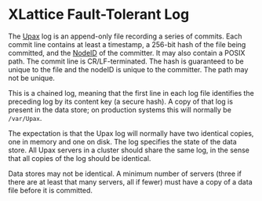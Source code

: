 <h1 class="appTop">XLattice Fault-Tolerant Log</h1>

The
[Upax](https://jddixon.github.io/xlattice/upax.html)
log is an append-only file recording a series of commits.
Each commit line contains at least a timestamp, a 256-bit hash of
the file being committed, and the
[NodeID](https://jddixon.github.io/xlattice/nodeID.html)
of the committer.  It may
also contain a POSIX path.  The commit line is CR/LF-terminated.
The hash is guaranteed to be unique to the file and the nodeID is
unique to the committer.  The path may not be unique.

This is a chained log, meaning that the first line in each log file
identifies the preceding log by its content key (a secure hash).
A copy of that log is
present in the data store; on production systems this will normally
be `/var/Upax`.

The expectation is that the Upax log will normally have two
identical copies, one in memory and one on disk.  The log specifies
the state of the data store.  All Upax servers in a cluster should
share the same log, in the sense that all copies of the log should
be identical.

Data stores may not be identical.  A minimum number of servers
(three if there are at least that many servers, all if fewer) must
have a copy of a data file before it is committed.
